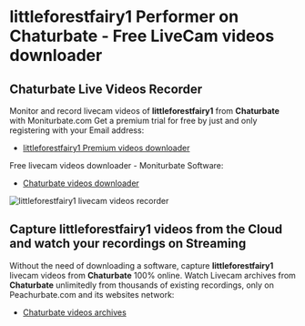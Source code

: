 # littleforestfairy1 Performer on Chaturbate - Free LiveCam videos downloader

## Chaturbate Live Videos Recorder

Monitor and record livecam videos of **littleforestfairy1** from **Chaturbate** with Moniturbate.com
Get a premium trial for free by just and only registering with your Email address:
* [littleforestfairy1 Premium videos downloader](https://moniturbate.com/request-demo-licence-key.html)

Free livecam videos downloader - Moniturbate Software:
* [Chaturbate videos downloader](https://moniturbate.com/moniturbate-download-software.html)

![littleforestfairy1 livecam videos recorder](https://peachurnet.com/templates/moniturbate-software.png)


## Capture littleforestfairy1 videos from the Cloud and watch your recordings on Streaming

Without the need of downloading a software, capture **littleforestfairy1** livecam videos from **Chaturbate** 100% online.
Watch Livecam archives from **Chaturbate** unlimitedly from thousands of existing recordings, only on Peachurbate.com and its websites network:
* [Chaturbate videos archives](https://peachurnet.com/)